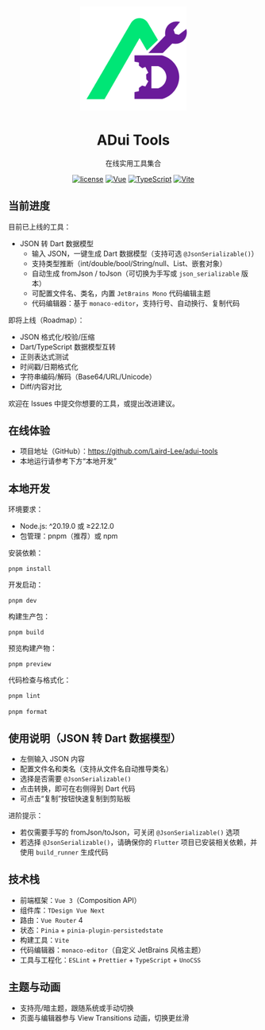 <div align="center">
  <a href="https://github.com/Laird-Lee/adui-tools">
    <img alt="ADui Tools Logo" width="215" src="https://github.com/Laird-Lee/adui-tools/blob/main/public/logo.svg">
  </a>
  <h1>ADui Tools</h1>
  <p>在线实用工具集合</p>

[![license](https://img.shields.io/github/license/Laird-Lee/adui-tools.svg)](LICENSE)
[![Vue](https://img.shields.io/badge/Vue-3.5.18-brightgreen.svg)](https://vuejs.org/)
[![TypeScript](https://img.shields.io/badge/TypeScript-5.8.0-blue.svg)](https://www.typescriptlang.org/)
[![Vite](https://img.shields.io/badge/Vite-7.0.6-646CFF.svg)](https://vitejs.dev/)

</div>

## 当前进度

目前已上线的工具：
- JSON 转 Dart 数据模型
    - 输入 JSON，一键生成 Dart 数据模型（支持可选 `@JsonSerializable()`）
    - 支持类型推断（int/double/bool/String/null、List、嵌套对象）
    - 自动生成 fromJson / toJson（可切换为手写或 `json_serializable` 版本）
    - 可配置文件名、类名，内置 `JetBrains Mono` 代码编辑主题
    - 代码编辑器：基于 `monaco-editor`，支持行号、自动换行、复制代码

即将上线（Roadmap）：
- JSON 格式化/校验/压缩
- Dart/TypeScript 数据模型互转
- 正则表达式测试
- 时间戳/日期格式化
- 字符串编码/解码（Base64/URL/Unicode）
- Diff/内容对比

欢迎在 Issues 中提交你想要的工具，或提出改进建议。

## 在线体验

- 项目地址（GitHub）：https://github.com/Laird-Lee/adui-tools
- 本地运行请参考下方“本地开发”

## 本地开发

环境要求：
- Node.js: ^20.19.0 或 ≥22.12.0
- 包管理：pnpm（推荐）或 npm

安装依赖：
```shell
pnpm install
```

开发启动：
```shell
pnpm dev
```

构建生产包：
```shell
pnpm build
```

预览构建产物：
```shell
pnpm preview
```

代码检查与格式化：
```shell
pnpm lint

pnpm format
```

## 使用说明（JSON 转 Dart 数据模型）

- 左侧输入 JSON 内容
- 配置文件名和类名（支持从文件名自动推导类名）
- 选择是否需要 `@JsonSerializable()`
- 点击转换，即可在右侧得到 Dart 代码
- 可点击“复制”按钮快速复制到剪贴板

进阶提示：
- 若仅需要手写的 fromJson/toJson，可关闭 `@JsonSerializable()` 选项
- 若选择 `@JsonSerializable()`，请确保你的 `Flutter` 项目已安装相关依赖，并使用 `build_runner` 生成代码

## 技术栈

- 前端框架：`Vue 3`（Composition API）
- 组件库：`TDesign Vue Next`
- 路由：`Vue Router` 4
- 状态：`Pinia` + `pinia-plugin-persistedstate`
- 构建工具：`Vite`
- 代码编辑器：`monaco-editor`（自定义 JetBrains 风格主题）
- 工具与工程化：`ESLint` + `Prettier` + `TypeScript` + `UnoCSS`


## 主题与动画

- 支持亮/暗主题，跟随系统或手动切换
- 页面与编辑器参与 View Transitions 动画，切换更丝滑